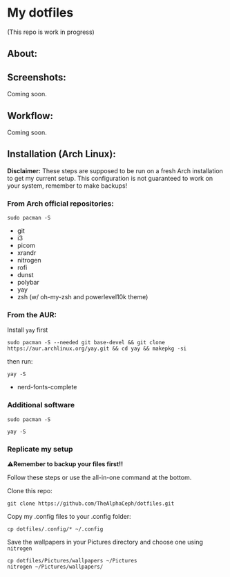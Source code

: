 # My dotfiles
(This repo is work in progress)

## About:


## Screenshots:
Coming soon.

## Workflow:
Coming soon.

## Installation (Arch Linux):
**Disclaimer:** These steps are supposed to be run on a fresh Arch installation to get my current setup. This configuration is not guaranteed to work on your system, remember to make backups!
### From Arch official repositories:
```
sudo pacman -S
```
- git
- i3
- picom
- xrandr
- nitrogen
- rofi
- dunst
- polybar
- yay
- zsh (w/ oh-my-zsh and powerlevel10k theme)
### From the AUR:
Install `yay` first
```
sudo pacman -S --needed git base-devel && git clone https://aur.archlinux.org/yay.git && cd yay && makepkg -si
```
then run:
```
yay -S
```
- nerd-fonts-complete
### Additional software
```
sudo pacman -S 
```
```
yay -S
```
### Replicate my setup
⚠️**Remember to backup your files first!!**

Follow these steps or use the all-in-one command at the bottom.

Clone this repo:
```
git clone https://github.com/TheAlphaCeph/dotfiles.git
```
Copy my .config files to your .config folder:
```
cp dotfiles/.config/* ~/.config
```
Save the wallpapers in your Pictures directory and choose one using `nitrogen`
```
cp dotfiles/Pictures/wallpapers ~/Pictures
nitrogen ~/Pictures/wallpapers/
```
